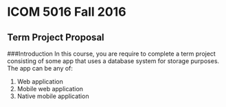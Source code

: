 # ICOM 5016 Fall 2016
## Term Project Proposal
###Introduction
In this course, you are require to complete a term project consisting of some app that uses a database system for storage purposes. The app can be any of: 
1. Web application
2. Mobile web application
3. Native mobile application
